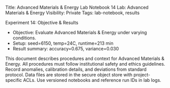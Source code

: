 Title: Advanced Materials & Energy Lab Notebook 14
Lab: Advanced Materials & Energy
Visibility: Private
Tags: lab-notebook, results

Experiment 14: Objective & Results
- Objective: Evaluate Advanced Materials & Energy under varying conditions.
- Setup: seed=6150, temp=24C, runtime=213 min
- Result summary: accuracy=0.675, variance=0.030

This document describes procedures and context for Advanced Materials & Energy.
All procedures must follow institutional safety and ethics guidelines.
Record anomalies, calibration details, and deviations from standard protocol.
Data files are stored in the secure object store with project-specific ACLs.
Use versioned notebooks and reference run IDs in lab logs.
